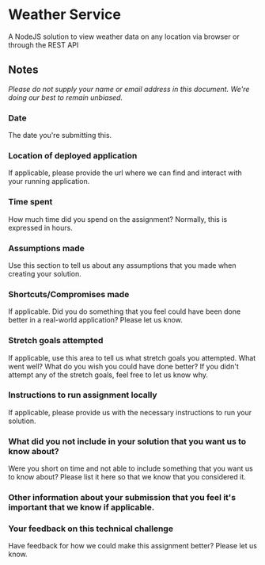 # Weather Service
A NodeJS solution to view weather data on any location via browser or through the REST API

## Notes
*Please do not supply your name or email address in this document. We're doing our best to remain unbiased.*


### Date
The date you're submitting this.


### Location of deployed application
If applicable, please provide the url where we can find and interact with your running application.


### Time spent
How much time did you spend on the assignment? Normally, this is expressed in hours.


### Assumptions made
Use this section to tell us about any assumptions that you made when creating your solution.


### Shortcuts/Compromises made
If applicable. Did you do something that you feel could have been done better in a real-world application? Please
let us know.


### Stretch goals attempted
If applicable, use this area to tell us what stretch goals you attempted. What went well? What do you wish you
could have done better? If you didn't attempt any of the stretch goals, feel free to let us know why.


### Instructions to run assignment locally
If applicable, please provide us with the necessary instructions to run your solution.


### What did you not include in your solution that you want us to know about?
Were you short on time and not able to include something that you want us to know
about? Please list it here so that we know that you considered it.


### Other information about your submission that you feel it's important that we know if applicable.


### Your feedback on this technical challenge
Have feedback for how we could make this assignment better? Please let us know.